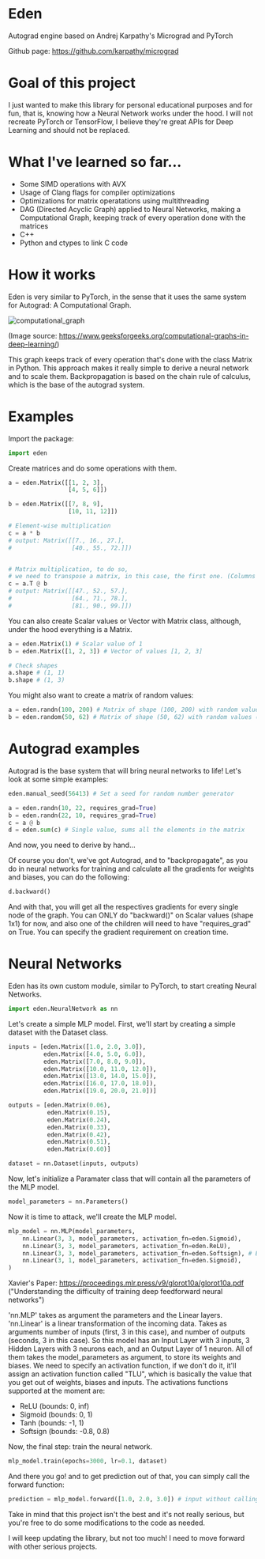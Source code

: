 # Eden
Autograd engine based on Andrej Karpathy's Micrograd and PyTorch

Github page: https://github.com/karpathy/micrograd

# Goal of this project
I just wanted to make this library for personal educational purposes and for fun, that is, knowing how a Neural Network works under the hood. I will not recreate PyTorch or TensorFlow, I believe they're great APIs for Deep Learning and should not be replaced.

# What I've learned so far...
* Some SIMD operations with AVX
* Usage of Clang flags for compiler optimizations
* Optimizations for matrix operatations using multithreading
* DAG (Directed Acyclic Graph) applied to Neural Networks, making a Computational Graph, keeping track of every operation done with the matrices
* C++
* Python and ctypes to link C code

# How it works
Eden is very similar to PyTorch, in the sense that it uses the same system for Autograd: A Computational Graph.

![computational_graph](https://github.com/MartinPC-uls/Eden/assets/64845110/9c72e019-29fa-4950-b753-f44c6f3637e6)

(Image source: https://www.geeksforgeeks.org/computational-graphs-in-deep-learning/)

This graph keeps track of every operation that's done with the class Matrix in Python. This approach makes it really simple to derive a neural network and to scale them. Backpropagation is based on the chain rule of calculus, which is the base of the autograd system.

# Examples
Import the package:
~~~python
import eden
~~~

Create matrices and do some operations with them.
~~~python
a = eden.Matrix([[1, 2, 3],
                 [4, 5, 6]])

b = eden.Matrix([[7, 8, 9],
                 [10, 11, 12]])

# Element-wise multiplication
c = a * b
# output: Matrix([[7., 16., 27.],
#                 [40., 55., 72.]])


# Matrix multiplication, to do so,
# we need to transpose a matrix, in this case, the first one. (Columns of 'a' must be equal to rows of 'b')
c = a.T @ b
# output: Matrix([[47., 52., 57.],
#                 [64., 71., 78.],
#                 [81., 90., 99.]])
~~~

You can also create Scalar values or Vector with Matrix class, although, under the hood everything is a Matrix.
~~~python
a = eden.Matrix(1) # Scalar value of 1
b = eden.Matrix([1, 2, 3]) # Vector of values [1, 2, 3]

# Check shapes
a.shape # (1, 1)
b.shape # (1, 3)
~~~

You might also want to create a matrix of random values:
~~~python
a = eden.randn(100, 200) # Matrix of shape (100, 200) with random values based on Standard Normal Distribution.
b = eden.random(50, 62) # Matrix of shape (50, 62) with random values (no distribution).
~~~

# Autograd examples
Autograd is the base system that will bring neural networks to life! Let's look at some simple examples:
~~~python
eden.manual_seed(56413) # Set a seed for random number generator

a = eden.randn(10, 22, requires_grad=True)
b = eden.randn(22, 10, requires_grad=True)
c = a @ b
d = eden.sum(c) # Single value, sums all the elements in the matrix
~~~

And now, you need to derive by hand...

Of course you don't, we've got Autograd, and to "backpropagate", as you do in neural networks for training and calculate all the gradients for weights and biases, you can do the following:
~~~python
d.backward()
~~~
And with that, you will get all the respectives gradients for every single node of the graph.
You can ONLY do "backward()" on Scalar values (shape 1x1) for now, and also one of the children will need to have "requires_grad" on True. You can specify the gradient requirement on creation time.

# Neural Networks
Eden has its own custom module, similar to PyTorch, to start creating Neural Networks.

~~~python
import eden.NeuralNetwork as nn
~~~

Let's create a simple MLP model. First, we'll start by creating a simple dataset with the Dataset class.
~~~python
inputs = [eden.Matrix([1.0, 2.0, 3.0]),
          eden.Matrix([4.0, 5.0, 6.0]),
          eden.Matrix([7.0, 8.0, 9.0]),
          eden.Matrix([10.0, 11.0, 12.0]),
          eden.Matrix([13.0, 14.0, 15.0]),
          eden.Matrix([16.0, 17.0, 18.0]),
          eden.Matrix([19.0, 20.0, 21.0])]

outputs = [eden.Matrix(0.06),
           eden.Matrix(0.15),
           eden.Matrix(0.24),
           eden.Matrix(0.33),
           eden.Matrix(0.42),
           eden.Matrix(0.51),
           eden.Matrix(0.60)]

dataset = nn.Dataset(inputs, outputs)
~~~

Now, let's initialize a Paramater class that will contain all the parameters of the MLP model.
~~~python
model_parameters = nn.Parameters()
~~~

Now it is time to attack, we'll create the MLP model.
~~~python
mlp_model = nn.MLP(model_parameters, 
    nn.Linear(3, 3, model_parameters, activation_fn=eden.Sigmoid),
    nn.Linear(3, 3, model_parameters, activation_fn=eden.ReLU),
    nn.Linear(3, 3, model_parameters, activation_fn=eden.Softsign), # Eden also supports Softsign activation function, proposed in Xavier's paper.
    nn.Linear(3, 1, model_parameters, activation_fn=eden.Sigmoid),
)
~~~
Xavier's Paper: https://proceedings.mlr.press/v9/glorot10a/glorot10a.pdf ("Understanding the difficulty of training deep feedforward neural networks")

'nn.MLP' takes as argument the parameters and the Linear layers.
'nn.Linear' is a linear transformation of the incoming data. Takes as arguments number of inputs (first, 3 in this case), and number of outputs (seconds, 3 in this case).
So this model has an Input Layer with 3 inputs, 3 Hidden Layers with 3 neurons each, and an Output Layer of 1 neuron. All of them takes the model_parameters as argument, to store its weights and biases. We need to specify an activation function, if we don't do it, it'll assign an activation function called "TLU", which is basically the value that you get out of weights, biases and inputs.
The activations functions supported at the moment are:
* ReLU (bounds: 0, inf)
* Sigmoid (bounds: 0, 1)
* Tanh (bounds: -1, 1)
* Softsign (bounds: -0.8, 0.8)

Now, the final step: train the neural network.
~~~python
mlp_model.train(epochs=3000, lr=0.1, dataset)
~~~

And there you go! and to get prediction out of that, you can simply call the forward function:
~~~python
prediction = mlp_model.forward([1.0, 2.0, 3.0]) # input without calling Matrix class
~~~

Take in mind that this project isn't the best and it's not really serious, but you're free to do some modifications to the code as needed.

I will keep updating the library, but not too much! I need to move forward with other serious projects.
